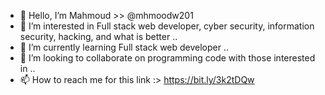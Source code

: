 - 👋 Hello, I’m Mahmoud >> @mhmoodw201
- 👀 I’m interested in Full stack web developer, cyber security, information security, hacking, and what is better ..
- 🌱 I’m currently learning Full stack web developer ..
- 💞️ I’m looking to collaborate on programming code with those interested in ..
- 📫 How to reach me for this link :> https://bit.ly/3k2tDQw

<!---
mhmoodw201/mhmoodw201 is a ✨ special ✨ repository because its `README.md` (this file) appears on your GitHub profile.
You can click the Preview link to take a look at your changes.
--->
